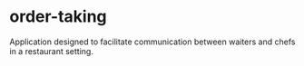 # order-taking
Application designed to facilitate communication between waiters and chefs in a restaurant setting.
